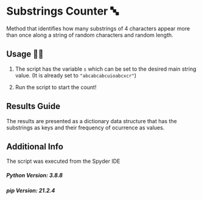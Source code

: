 # Substrings Counter  🔤
Method that identifies how many substrings of 4 characters appear more than once along a string of random characters and random length.

## Usage 🧑‍💻
1. The script has the variable `s` which can be set to the desired main string value. (It is already set to `"abcabcabcuioabcxcr"`)
 
2. Run the script to start the count!


## Results Guide
The results are presented as a dictionary data structure that has the substrings as keys and their frequency of ocurrence as values.

## Additional Info
The script was executed from the Spyder IDE
##### Python Version: 3.8.8
##### pip Version: 21.2.4

